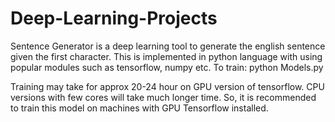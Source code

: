 # Deep-Learning-Projects
Sentence Generator is a deep learning tool to generate the english sentence given the first character. This is implemented in python language with using popular modules such as tensorflow, numpy etc.
To train:
    python Models.py
    
Training may take for approx 20-24 hour on GPU version of tensorflow. CPU versions with few cores will take much longer time. So, it is recommended to train this model on machines with GPU Tensorflow installed.
